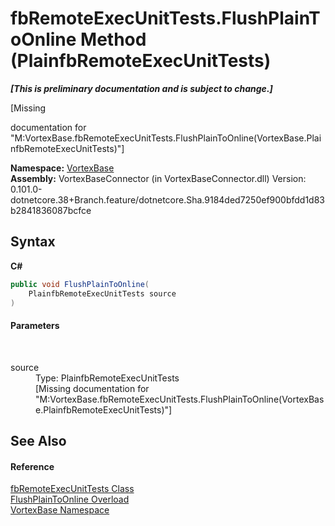 # fbRemoteExecUnitTests.FlushPlainToOnline Method (PlainfbRemoteExecUnitTests)
 _**\[This is preliminary documentation and is subject to change.\]**_

\[Missing <summary> documentation for "M:VortexBase.fbRemoteExecUnitTests.FlushPlainToOnline(VortexBase.PlainfbRemoteExecUnitTests)"\]

**Namespace:**&nbsp;<a href="N_VortexBase.md">VortexBase</a><br />**Assembly:**&nbsp;VortexBaseConnector (in VortexBaseConnector.dll) Version: 0.101.0-dotnetcore.38+Branch.feature/dotnetcore.Sha.9184ded7250ef900bfdd1d83b2841836087bcfce

## Syntax

**C#**<br />
``` C#
public void FlushPlainToOnline(
	PlainfbRemoteExecUnitTests source
)
```


#### Parameters
&nbsp;<dl><dt>source</dt><dd>Type: PlainfbRemoteExecUnitTests<br />\[Missing <param name="source"/> documentation for "M:VortexBase.fbRemoteExecUnitTests.FlushPlainToOnline(VortexBase.PlainfbRemoteExecUnitTests)"\]</dd></dl>

## See Also


#### Reference
<a href="T_VortexBase_fbRemoteExecUnitTests.md">fbRemoteExecUnitTests Class</a><br /><a href="Overload_VortexBase_fbRemoteExecUnitTests_FlushPlainToOnline.md">FlushPlainToOnline Overload</a><br /><a href="N_VortexBase.md">VortexBase Namespace</a><br />